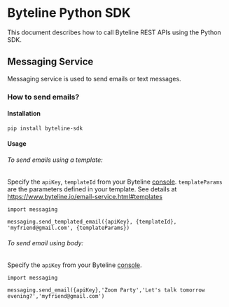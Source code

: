 # Byteline Python SDK

This document describes how to call Byteline REST APIs using the Python SDK.

## Messaging Service
Messaging service is used to send emails or text messages.
### How to send emails?

#### Installation

```
pip install byteline-sdk
```

#### Usage

###### To send emails using a template: 
Specify the `apiKey`, `templateId` from your Byteline [console](https://console.byteline.io). `templateParams` are the parameters defined in your template. See details at https://www.byteline.io/email-service.html#templates 

```
import messaging

messaging.send_templated_email({apiKey}, {templateId}, 'myfriend@gmail.com', {templateParams})
```

###### To send email using body:
Specify the `apiKey` from your Byteline [console](https://console.byteline.io).

```
import messaging

messaging.send_email({apiKey},'Zoom Party','Let's talk tomorrow evening?','myfriend@gmail.com')
```
 

